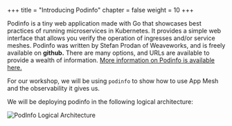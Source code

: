 +++
title = "Introducing Podinfo"
chapter = false
weight = 10
+++

Podinfo is a tiny web application made with Go that showcases best practices of running microservices in Kubernetes. It provides a simple web interface that allows you verify the operation of ingresses and/or service meshes. Podinfo was written by Stefan Prodan of Weaveworks, and is freely available on **github.** There are many options, and URLs are available to provide a wealth of information. [More information on Podinfo is available here.](https://github.com/stefanprodan/podinfo)

For our workshop, we will be using `podinfo` to show how to use App Mesh and the observability it gives us.

We will be deploying podinfo in the following logical architecture:

![PodInfo Logical Architecture](/images/podinfo_app_mesh.png)
